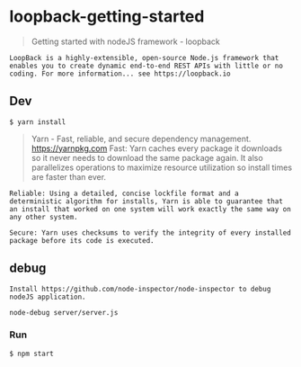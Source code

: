 # loopback-getting-started

> Getting started with nodeJS framework - loopback

```
LoopBack is a highly-extensible, open-source Node.js framework that enables you to create dynamic end-to-end REST APIs with little or no coding. For more information... see https://loopback.io
```

## Dev

```
$ yarn install
```

> Yarn - Fast, reliable, and secure dependency management. https://yarnpkg.com
    Fast: Yarn caches every package it downloads so it never needs to download the same package again. It also parallelizes operations to maximize resource utilization so install times are faster than ever.

    Reliable: Using a detailed, concise lockfile format and a deterministic algorithm for installs, Yarn is able to guarantee that an install that worked on one system will work exactly the same way on any other system.

    Secure: Yarn uses checksums to verify the integrity of every installed package before its code is executed.

## debug
```
Install https://github.com/node-inspector/node-inspector to debug nodeJS application.

node-debug server/server.js

```

### Run

```
$ npm start
```